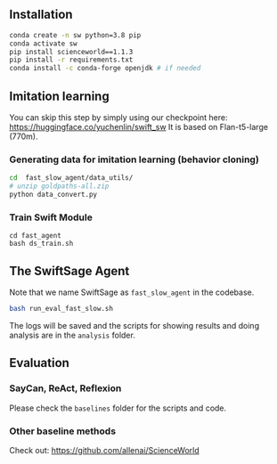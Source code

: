 
## Installation


```bash
conda create -n sw python=3.8 pip
conda activate sw
pip install scienceworld==1.1.3
pip install -r requirements.txt
conda install -c conda-forge openjdk # if needed 
```





## Imitation learning 

You can skip this step by simply using our checkpoint here: https://huggingface.co/yuchenlin/swift_sw
It is based on Flan-t5-large (770m).
### Generating data for imitation learning (behavior cloning)

```bash
cd  fast_slow_agent/data_utils/
# unzip goldpaths-all.zip 
python data_convert.py 
```



### Train Swift Module 

```
cd fast_agent
bash ds_train.sh  
```


## The SwiftSage Agent

Note that we name SwiftSage as `fast_slow_agent` in the codebase. 

```bash 
bash run_eval_fast_slow.sh
```

The logs will be saved and the scripts for showing results and doing analysis are in the `analysis` folder.

## Evaluation  

### SayCan, ReAct, Reflexion 

Please check the `baselines` folder for the scripts and code.

### Other baseline methods

Check out: https://github.com/allenai/ScienceWorld